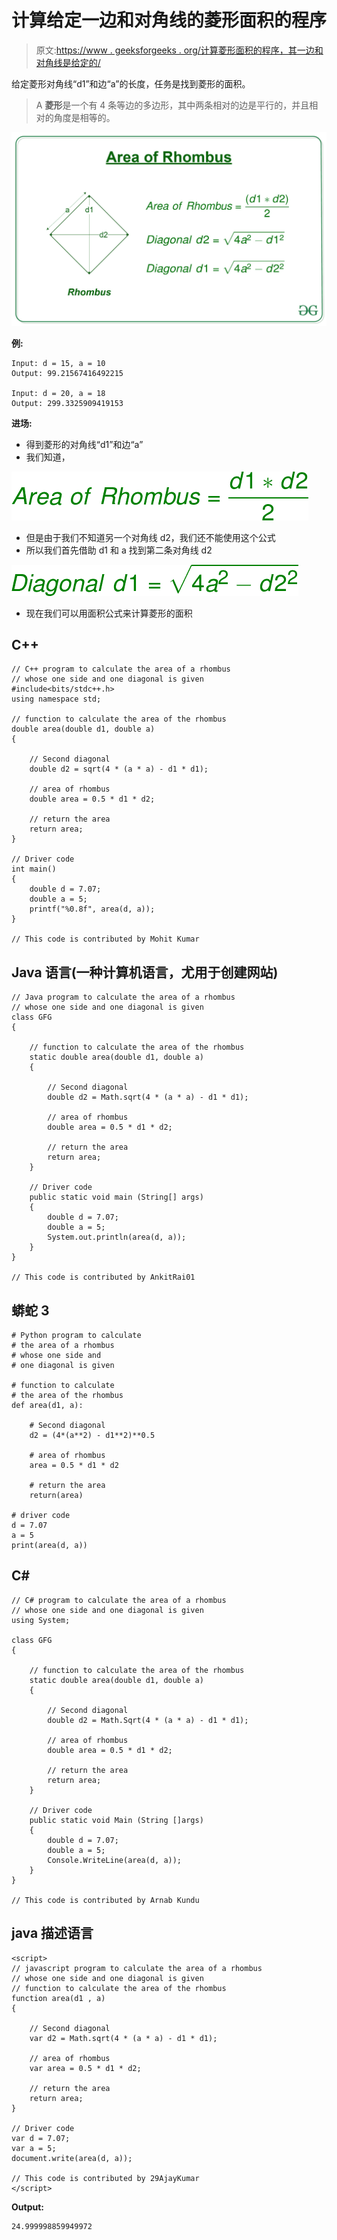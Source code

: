# 计算给定一边和对角线的菱形面积的程序

> 原文:[https://www . geeksforgeeks . org/计算菱形面积的程序，其一边和对角线是给定的/](https://www.geeksforgeeks.org/program-to-calculate-area-of-a-rhombus-whose-one-side-and-diagonal-are-given/)

给定菱形对角线“d1”和边“a”的长度，任务是找到菱形的面积。

> A **菱形**是一个有 4 条等边的多边形，其中两条相对的边是平行的，并且相对的角度是相等的。

![](img/84bf44b4edb8a4d809e8eddcf6603e1a.png)

**例:**

```
Input: d = 15, a = 10
Output: 99.21567416492215

Input: d = 20, a = 18
Output: 299.3325909419153
```

**进场:**

*   得到菱形的对角线“d1”和边“a”
*   我们知道，

![](img/fd4927673ba061a07769b0a4392fe638.png)

*   但是由于我们不知道另一个对角线 d2，我们还不能使用这个公式
*   所以我们首先借助 d1 和 a
    找到第二条对角线 d2

![](img/e2c28bdee09b55b5b0df1a585aa71fc5.png)

*   现在我们可以用面积公式来计算菱形的面积

## C++

```
// C++ program to calculate the area of a rhombus
// whose one side and one diagonal is given
#include<bits/stdc++.h>
using namespace std;

// function to calculate the area of the rhombus
double area(double d1, double a)
{

    // Second diagonal
    double d2 = sqrt(4 * (a * a) - d1 * d1);

    // area of rhombus
    double area = 0.5 * d1 * d2;

    // return the area
    return area;
}

// Driver code
int main()
{
    double d = 7.07;
    double a = 5;
    printf("%0.8f", area(d, a));
}

// This code is contributed by Mohit Kumar
```

## Java 语言(一种计算机语言，尤用于创建网站)

```
// Java program to calculate the area of a rhombus
// whose one side and one diagonal is given
class GFG
{

    // function to calculate the area of the rhombus
    static double area(double d1, double a)
    {

        // Second diagonal
        double d2 = Math.sqrt(4 * (a * a) - d1 * d1);

        // area of rhombus
        double area = 0.5 * d1 * d2;

        // return the area
        return area;
    }

    // Driver code
    public static void main (String[] args)
    {
        double d = 7.07;
        double a = 5;
        System.out.println(area(d, a));
    }
}

// This code is contributed by AnkitRai01
```

## 蟒蛇 3

```
# Python program to calculate
# the area of a rhombus
# whose one side and
# one diagonal is given

# function to calculate
# the area of the rhombus
def area(d1, a):

    # Second diagonal
    d2 = (4*(a**2) - d1**2)**0.5

    # area of rhombus
    area = 0.5 * d1 * d2

    # return the area
    return(area)

# driver code
d = 7.07
a = 5
print(area(d, a))
```

## C#

```
// C# program to calculate the area of a rhombus
// whose one side and one diagonal is given
using System;

class GFG
{

    // function to calculate the area of the rhombus
    static double area(double d1, double a)
    {

        // Second diagonal
        double d2 = Math.Sqrt(4 * (a * a) - d1 * d1);

        // area of rhombus
        double area = 0.5 * d1 * d2;

        // return the area
        return area;
    }

    // Driver code
    public static void Main (String []args)
    {
        double d = 7.07;
        double a = 5;
        Console.WriteLine(area(d, a));
    }
}

// This code is contributed by Arnab Kundu
```

## java 描述语言

```
<script>
// javascript program to calculate the area of a rhombus
// whose one side and one diagonal is given  
// function to calculate the area of the rhombus
function area(d1 , a)
{

    // Second diagonal
    var d2 = Math.sqrt(4 * (a * a) - d1 * d1);

    // area of rhombus
    var area = 0.5 * d1 * d2;

    // return the area
    return area;
}

// Driver code
var d = 7.07;
var a = 5;
document.write(area(d, a));

// This code is contributed by 29AjayKumar
</script>
```

**Output:** 

```
24.999998859949972
```